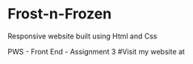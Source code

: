 # Frost-n-Frozen
Responsive website built using Html and Css

PWS - Front End - Assignment 3
#Visit my website at  
